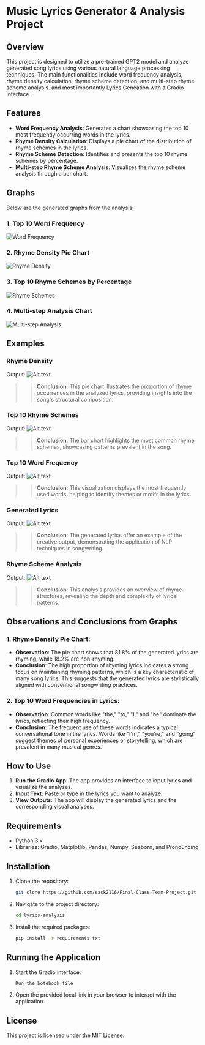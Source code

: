 # Music Lyrics Generator & Analysis Project

## Overview

This project is designed to utilize a pre-trained GPT2 model and analyze generated song lyrics using various natural language processing techniques. The main functionalities include word frequency analysis, rhyme density calculation, rhyme scheme detection, and multi-step rhyme scheme analysis. and most importantly Lyrics Geneation with a Gradio Interface.

## Features

- **Word Frequency Analysis**: Generates a chart showcasing the top 10 most frequently occurring words in the lyrics.
- **Rhyme Density Calculation**: Displays a pie chart of the distribution of rhyme schemes in the lyrics.
- **Rhyme Scheme Detection**: Identifies and presents the top 10 rhyme schemes by percentage.
- **Multi-step Rhyme Scheme Analysis**: Visualizes the rhyme scheme analysis through a bar chart.

## Graphs

Below are the generated graphs from the analysis:

### 1. Top 10 Word Frequency
![Word Frequency](Graphs/T10%20Word%20Freq.png)

### 2. Rhyme Density Pie Chart
![Rhyme Density](Graphs/Rhyme%20Density.png)

### 3. Top 10 Rhyme Schemes by Percentage
![Rhyme Schemes](Graphs/T10%20Rhyme%20Scheme.png)

### 4. Multi-step Analysis Chart
![Multi-step Analysis]()

## Examples

### Rhyme Density
Output: ![Alt text](Graphs/Rhyme%20Density.png)
>> **Conclusion**: This pie chart illustrates the proportion of rhyme occurrences in the analyzed lyrics, providing insights into the song's structural composition.

### Top 10 Rhyme Schemes
Output: ![Alt text](Graphs/T10%20Rhyme%20Scheme.png)
>> **Conclusion**: The bar chart highlights the most common rhyme schemes, showcasing patterns prevalent in the song.

### Top 10 Word Frequency
Output: ![Alt text](Graphs/T10%20Word%20Freq.png)
>> **Conclusion**: This visualization displays the most frequently used words, helping to identify themes or motifs in the lyrics.

### Generated Lyrics
Output: ![Alt text](Graphs/Generated%20Lyrics.png)
>> **Conclusion**: The generated lyrics offer an example of the creative output, demonstrating the application of NLP techniques in songwriting.

### Rhyme Scheme Analysis
Output: ![Alt text](Graphs/rhymes%20scheme.jpg)
>> **Conclusion**: This analysis provides an overview of rhyme structures, revealing the depth and complexity of lyrical patterns.

## Observations and Conclusions from Graphs

### 1. **Rhyme Density Pie Chart**:
   - **Observation**: The pie chart shows that 81.8% of the generated lyrics are rhyming, while 18.2% are non-rhyming.
   - **Conclusion**: The high proportion of rhyming lyrics indicates a strong focus on maintaining rhyming patterns, which is a key characteristic of many song lyrics. This suggests that the generated lyrics are stylistically aligned with conventional songwriting practices.

### 2. **Top 10 Word Frequencies in Lyrics**:
   - **Observation**: Common words like "the," "to," "I," and "be" dominate the lyrics, reflecting their high frequency.
   - **Conclusion**: The frequent use of these words indicates a typical conversational tone in the lyrics. Words like "I'm," "you're," and "going" suggest themes of personal experiences or storytelling, which are prevalent in many musical genres.

## How to Use

1. **Run the Gradio App**: The app provides an interface to input lyrics and visualize the analyses.
2. **Input Text**: Paste or type in the lyrics you want to analyze.
3. **View Outputs**: The app will display the generated lyrics and the corresponding visual analyses.

## Requirements

- Python 3.x
- Libraries: Gradio, Matplotlib, Pandas, Numpy, Seaborn, and Pronouncing

## Installation

1. Clone the repository:
    ```bash
    git clone https://github.com/sack2116/Final-Class-Team-Project.git
    ```
2. Navigate to the project directory:
    ```bash
    cd lyrics-analysis
    ```
3. Install the required packages:
    ```bash
    pip install -r requirements.txt
    ```

## Running the Application

1. Start the Gradio interface:
    ```bash
    Run the botebook file
    ```
2. Open the provided local link in your browser to interact with the application.

## License

This project is licensed under the MIT License.

